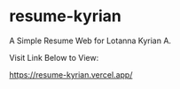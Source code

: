 # resume-kyrian
A Simple Resume Web for Lotanna Kyrian A.

Visit Link Below to View:

https://resume-kyrian.vercel.app/
